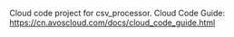 Cloud code project for csv_processor. Cloud Code Guide: https://cn.avoscloud.com/docs/cloud_code_guide.html